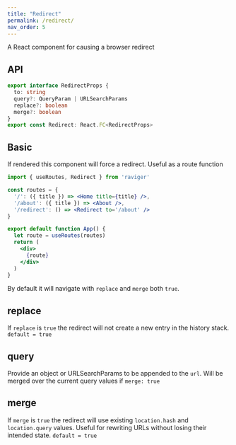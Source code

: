 ```yaml
---
title: "Redirect"
permalink: /redirect/
nav_order: 5
---
```


A React component for causing a browser redirect

## API

```typescript
export interface RedirectProps {
  to: string
  query?: QueryParam | URLSearchParams
  replace?: boolean
  merge?: boolean
}
export const Redirect: React.FC<RedirectProps>
```

## Basic

If rendered this component will force a redirect. Useful as a route function

```jsx
import { useRoutes, Redirect } from 'raviger'

const routes = {
  '/': ({ title }) => <Home title={title} />,
  '/about': ({ title }) => <About />,
  '/redirect': () => <Redirect to='/about' />
}

export default function App() {
  let route = useRoutes(routes)
  return (
    <div>
      {route}
    </div>
  )
}
```

By default it will navigate with `replace` and `merge` both `true`.

## replace

If `replace` is `true` the redirect will not create a new entry in the history stack. `default = true`

## query

Provide an object or URLSearchParams to be appended to the `url`. Will be merged over the current query values if `merge: true`

## merge

If `merge` is `true` the redirect will use existing `location.hash` and `location.query` values. Useful for rewriting URLs without losing their intended state. `default = true`
